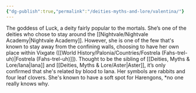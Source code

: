```yaml
---
{"dg-publish":true,"permalink":"/deities-myths-and-lore/valentina/"}
---
```



The goddess of Luck, a deity fairly popular to the mortals. She’s one of the deities who chose to stay around the [[Nightvale/Nightvale Academy\|Nightvale Academy]]. However, she is one of the few that's known to stay away from the confining walls, choosing to have her own place within Vixgate ([[World History/Palonia/Countries/Fostrela (Fahs-trel-uh)\|Fostrela (Fahs-trel-uh)]]). Thought to be the sibling of [[Deities, Myths & Lore/Iana\|Iana]] and [[Deities, Myths & Lore/Aster\|Aster]], it’s only confirmed that she's related by blood to Iana. Her symbols are rabbits and four leaf clovers. She's known to have a soft spot for Harengons, *no one really knows why.


